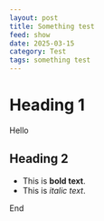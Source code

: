 ```yaml
---
layout: post 
title: Something test
feed: show
date: 2025-03-15
category: Test
tags: something test
---
```


# Heading 1

Hello

## Heading 2

- This is **bold text**.
- This is *italic text*.

End
